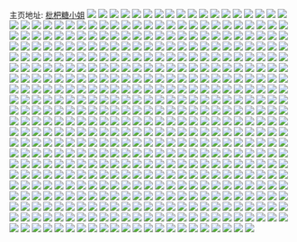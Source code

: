 主页地址: [枇杷糖小姐](https://weibo.com/u/1624904542) 
![](https://wx4.sinaimg.cn/mw2000/60da135egy1gbopaa9g2aj22c0340b29.jpg) 
![](https://wx4.sinaimg.cn/mw2000/60da135egy1gbo2m41zsej22c03401kz.jpg) 
![](https://wx4.sinaimg.cn/mw2000/60da135egy1gbmtqyb2e1j22c0340qv5.jpg) 
![](https://wx4.sinaimg.cn/mw2000/60da135egy1gblnrobfsoj22c03404qq.jpg) 
![](https://wx4.sinaimg.cn/mw2000/60da135egy1gbkl1mfco3j22c0340b29.jpg) 
![](https://wx4.sinaimg.cn/mw2000/60da135egy1gbjchkysisj20mi0u0hbk.jpg) 
![](https://wx4.sinaimg.cn/mw2000/60da135egy1gbc0y9bnz5j22c03404qq.jpg) 
![](https://wx4.sinaimg.cn/mw2000/60da135egy1gbc0yc5pt0j20u01hcndu.jpg) 
![](https://wx4.sinaimg.cn/mw2000/60da135egy1gbc0xywi6gj22c0340kjl.jpg) 
![](https://wx4.sinaimg.cn/mw2000/60da135egy1gb5puqz53fj22c0340x6p.jpg) 
![](https://wx4.sinaimg.cn/mw2000/60da135egy1gb5pus5bm8j20tz0jsnfb.jpg) 
![](https://wx4.sinaimg.cn/mw2000/60da135egy1gb5puxs9v3j20mi0u04qb.jpg) 
![](https://wx4.sinaimg.cn/mw2000/60da135egy1gb5put36nkj20mi0u07wh.jpg) 
![](https://wx4.sinaimg.cn/mw2000/60da135egy1gb5pupq5lej21i51fpnpd.jpg) 
![](https://wx4.sinaimg.cn/mw2000/60da135egy1gb5puylo1hj20mi0u0nkk.jpg) 
![](https://wx4.sinaimg.cn/mw2000/60da135egy1gb5puzs1p6j20u01hcx6p.jpg) 
![](https://wx4.sinaimg.cn/mw2000/60da135egy1gb5puvr9hmj21o0280x6q.jpg) 
![](https://wx4.sinaimg.cn/mw2000/60da135egy1gb5pv140jaj20mi0u01kx.jpg) 
![](https://wx4.sinaimg.cn/mw2000/60da135egy1gau7tkrqe9j20mi0u04hp.jpg) 
![](https://wx4.sinaimg.cn/mw2000/60da135ely1gapd7svkfhj20mi0u01kx.jpg) 
![](https://wx4.sinaimg.cn/mw2000/60da135egy1gam2l1btqij21hc140npd.jpg) 
![](https://wx4.sinaimg.cn/mw2000/60da135ely1gadx9pku5gj22c0340b2b.jpg) 
![](https://wx4.sinaimg.cn/mw2000/60da135ely1gadx9wiqh2j23402c0x6q.jpg) 
![](https://wx4.sinaimg.cn/mw2000/60da135ely1gadx9jzp8bj20u0140u0x.jpg) 
![](https://wx4.sinaimg.cn/mw2000/60da135egy1ga5dk2ywvoj22c0340x6r.jpg) 
![](https://wx4.sinaimg.cn/mw2000/60da135egy1ga5djxbyofj22c03407wj.jpg) 
![](https://wx4.sinaimg.cn/mw2000/60da135egy1ga5dk02cmlj20u0140kjm.jpg) 
![](https://wx4.sinaimg.cn/mw2000/60da135egy1ga5dkuv8dqj21400u0b29.jpg) 
![](https://wx4.sinaimg.cn/mw2000/60da135egy1ga5dkwtemij20u01404qp.jpg) 
![](https://wx4.sinaimg.cn/mw2000/60da135egy1ga5dktneg5j21400u0e81.jpg) 
![](https://wx4.sinaimg.cn/mw2000/60da135egy1ga5dk64x2uj21400u07wi.jpg) 
![](https://wx4.sinaimg.cn/mw2000/60da135egy1ga5dkbocd8j23402c0npe.jpg) 
![](https://wx4.sinaimg.cn/mw2000/60da135egy1ga5dk8q82bj20u0140x6p.jpg) 
![](https://wx4.sinaimg.cn/mw2000/60da135egy1ga5djrz1f6j23402c0x6q.jpg) 
![](https://wx4.sinaimg.cn/mw2000/60da135egy1ga5dl5plvwj21400u0hdt.jpg) 
![](https://wx4.sinaimg.cn/mw2000/60da135egy1ga5dl7bps9j20u0140hdt.jpg) 
![](https://wx4.sinaimg.cn/mw2000/60da135egy1ga5dju775nj21400u0kjl.jpg) 
![](https://wx4.sinaimg.cn/mw2000/60da135egy1ga593u7xfhj20u01404qp.jpg) 
![](https://wx4.sinaimg.cn/mw2000/60da135ely1ga492q72jej20r11c1x6p.jpg) 
![](https://wx4.sinaimg.cn/mw2000/60da135ely1ga1398op9uj20u0140kjl.jpg) 
![](https://wx4.sinaimg.cn/mw2000/60da135ely1g9xq8xcpzyj20u0140hdt.jpg) 
![](https://wx4.sinaimg.cn/mw2000/60da135ely1g9xq91hunpj20u0140b2a.jpg) 
![](https://wx4.sinaimg.cn/mw2000/60da135ely1g9xq97e8ekj20u0140hdt.jpg) 
![](https://wx4.sinaimg.cn/mw2000/60da135ely1g9xq99evwsj20u0140npd.jpg) 
![](https://wx4.sinaimg.cn/mw2000/60da135ely1g9xq9bucwwj20u01404qq.jpg) 
![](https://wx4.sinaimg.cn/mw2000/60da135ely1g9xq95bpsjj20u0140x6q.jpg) 
![](https://wx4.sinaimg.cn/mw2000/60da135ely1g9wcqcqiraj20u0140qv5.jpg) 
![](https://wx4.sinaimg.cn/mw2000/60da135ely1g9wcqlzbu1j20u0140hdt.jpg) 
![](https://wx4.sinaimg.cn/mw2000/60da135ely1g9wcqgmng2j23402c0b29.jpg) 
![](https://wx4.sinaimg.cn/mw2000/60da135ely1g9wcqq6ctij20u0140hdt.jpg) 
![](https://wx4.sinaimg.cn/mw2000/60da135ely1g9wcrkoog1j20u0140qv5.jpg) 
![](https://wx4.sinaimg.cn/mw2000/60da135ely1g9wcquwg5ej20u0140hdt.jpg) 
![](https://wx4.sinaimg.cn/mw2000/60da135ely1g9wcrom8g2j22c03404qq.jpg) 
![](https://wx4.sinaimg.cn/mw2000/60da135ely1g9wcrrwkrsj22c0340x6p.jpg) 
![](https://wx4.sinaimg.cn/mw2000/60da135ely1g9wcrvq05fj22c03401ky.jpg) 
![](https://wx4.sinaimg.cn/mw2000/60da135egy1g9t3p8emkgj20u0140qv5.jpg) 
![](https://wx4.sinaimg.cn/mw2000/60da135egy1g9oehlu5l4j2140140tpm.jpg) 
![](https://wx4.sinaimg.cn/mw2000/60da135egy1g9oehplodlj21hc1404qp.jpg) 
![](https://wx4.sinaimg.cn/mw2000/60da135egy1g9oeh9hmi6j21401hc1k0.jpg) 
![](https://wx4.sinaimg.cn/mw2000/60da135egy1g9oehty7sfj21401hc1kx.jpg) 
![](https://wx4.sinaimg.cn/mw2000/60da135egy1g9oehh9312j21401hcx5f.jpg) 
![](https://wx4.sinaimg.cn/mw2000/60da135egy1g9hmg1rgrfj20qo0k01gg.jpg) 
![](https://wx4.sinaimg.cn/mw2000/60da135ely1g9hbv87vl5j22c0340b2a.jpg) 
![](https://wx4.sinaimg.cn/mw2000/60da135ely1g9hbverjmfj20u0140npe.jpg) 
![](https://wx4.sinaimg.cn/mw2000/60da135ely1g9hbvlhbhgj22c0340kjp.jpg) 
![](https://wx4.sinaimg.cn/mw2000/60da135ely1g9hbvop3aaj22c0340qv7.jpg) 
![](https://wx4.sinaimg.cn/mw2000/60da135ely1g9hbvaxyykj20u0140kjl.jpg) 
![](https://wx4.sinaimg.cn/mw2000/60da135ely1g9hbvrf5mzj22c03401kz.jpg) 
![](https://wx4.sinaimg.cn/mw2000/60da135ely1g9hbvzirboj20u0140qv5.jpg) 
![](https://wx4.sinaimg.cn/mw2000/60da135ely1g9hbvwgxttj22c0340e85.jpg) 
![](https://wx4.sinaimg.cn/mw2000/60da135ely1g9hbv4dk9zj20u01401ky.jpg) 
![](https://wx4.sinaimg.cn/mw2000/60da135ely1g9devp22o8j22c03404qq.jpg) 
![](https://wx4.sinaimg.cn/mw2000/60da135ely1g9dew02374j22c03401ky.jpg) 
![](https://wx4.sinaimg.cn/mw2000/60da135ely1g9dewg9rrlj22c0340u0y.jpg) 
![](https://wx4.sinaimg.cn/mw2000/60da135egy1g9akvuwtgbj22c0340b2b.jpg) 
![](https://wx4.sinaimg.cn/mw2000/60da135egy1g9akvn1jfmj22c0340hdv.jpg) 
![](https://wx4.sinaimg.cn/mw2000/60da135egy1g999zslp2dj22c0340kjm.jpg) 
![](https://wx4.sinaimg.cn/mw2000/60da135egy1g999zzklvcj22c0340kjn.jpg) 
![](https://wx4.sinaimg.cn/mw2000/60da135egy1g99a02sdtbj22c0340hdu.jpg) 
![](https://wx4.sinaimg.cn/mw2000/60da135egy1g99a063tlbj22c0340b2a.jpg) 
![](https://wx4.sinaimg.cn/mw2000/60da135egy1g99a07slbqj22c03401ky.jpg) 
![](https://wx4.sinaimg.cn/mw2000/60da135egy1g99a09ptejj22c0340hdu.jpg) 
![](https://wx4.sinaimg.cn/mw2000/60da135egy1g99a0anzb6j21400u0tbu.jpg) 
![](https://wx4.sinaimg.cn/mw2000/60da135egy1g99a0cdr7mj22c03407wi.jpg) 
![](https://wx4.sinaimg.cn/mw2000/60da135egy1g99a0f9u8aj22c0340e83.jpg) 
![](https://wx4.sinaimg.cn/mw2000/60da135egy1g99a12uxbnj22c0340qv5.jpg) 
![](https://wx4.sinaimg.cn/mw2000/60da135egy1g99a15sla3j22c03404qq.jpg) 
![](https://wx4.sinaimg.cn/mw2000/60da135egy1g99a185rw2j22c0340u0x.jpg) 
![](https://wx4.sinaimg.cn/mw2000/60da135egy1g99a193xqnj21400u077k.jpg) 
![](https://wx4.sinaimg.cn/mw2000/60da135egy1g99a1abp4ij22c03401ky.jpg) 
![](https://wx4.sinaimg.cn/mw2000/60da135ely1g8qh84retzj20vc15snea.jpg) 
![](https://wx4.sinaimg.cn/mw2000/60da135egy1g8nzf0jy2vj20u0140kjl.jpg) 
![](https://wx4.sinaimg.cn/mw2000/60da135egy1g8k4z35a3ej22c0340kjm.jpg) 
![](https://wx4.sinaimg.cn/mw2000/60da135egy1g8k4z8e2yxj22c0340b2b.jpg) 
![](https://wx4.sinaimg.cn/mw2000/60da135egy1g8k4zbk5k8j22c0340x6q.jpg) 
![](https://wx4.sinaimg.cn/mw2000/60da135egy1g8k4zelh0mj22c03404qr.jpg) 
![](https://wx4.sinaimg.cn/mw2000/60da135egy1g8k4zh9g39j20u0140x6p.jpg) 
![](https://wx4.sinaimg.cn/mw2000/60da135egy1g8k4zjdai7j21o0280npe.jpg) 
![](https://wx4.sinaimg.cn/mw2000/60da135egy1g8k4zka2ssj20u0140b29.jpg) 
![](https://wx4.sinaimg.cn/mw2000/60da135egy1g8k4yzjpxfj20u01401ky.jpg) 
![](https://wx4.sinaimg.cn/mw2000/60da135egy1g8k4zl9fevj20u0140qv5.jpg) 
![](https://wx4.sinaimg.cn/mw2000/60da135ely1g8jfny27a9j20u0140kjl.jpg) 
![](https://wx4.sinaimg.cn/mw2000/60da135ely1g8iwwzd6hej21o0280npd.jpg) 
![](https://wx4.sinaimg.cn/mw2000/60da135ely1g8iwx1y0xxj22801o0qv5.jpg) 
![](https://wx4.sinaimg.cn/mw2000/60da135ely1g8iwwwzecjj22801o0e82.jpg) 
![](https://wx4.sinaimg.cn/mw2000/60da135ely1g8iwx5q35mj22801o0hdu.jpg) 
![](https://wx4.sinaimg.cn/mw2000/60da135egy1g8f1tkb4ixj20u0140qv5.jpg) 
![](https://wx4.sinaimg.cn/mw2000/60da135ely1g8e1qqcqfuj20qe0zkmz8.jpg) 
![](https://wx4.sinaimg.cn/mw2000/60da135ely1g8apo72rrxj21401hc4qp.jpg) 
![](https://wx4.sinaimg.cn/mw2000/60da135ely1g89ey9kersj21o02807wh.jpg) 
![](https://wx4.sinaimg.cn/mw2000/60da135ely1g89hsmmi3oj21o0280hdu.jpg) 
![](https://wx4.sinaimg.cn/mw2000/60da135ely1g89hsqv9yxj21o02804qr.jpg) 
![](https://wx4.sinaimg.cn/mw2000/60da135ely1g89hsu75sfj21o0280npe.jpg) 
![](https://wx4.sinaimg.cn/mw2000/60da135ely1g89eyc0mr3j22c0340e82.jpg) 
![](https://wx4.sinaimg.cn/mw2000/60da135egy1g80gdmpt7zj21401hc7wh.jpg) 
![](https://wx4.sinaimg.cn/mw2000/60da135ely1g7quz34cocj20u0140qv5.jpg) 
![](https://wx4.sinaimg.cn/mw2000/60da135ely1g7quz6qwfhj20u0140b2a.jpg) 
![](https://wx4.sinaimg.cn/mw2000/60da135egy1g7ldwzgppdj22c0340b2a.jpg) 
![](https://wx4.sinaimg.cn/mw2000/60da135egy1g7ldx0facgj21o0280u0y.jpg) 
![](https://wx4.sinaimg.cn/mw2000/60da135egy1g7ldx3t36wj22c0340npe.jpg) 
![](https://wx4.sinaimg.cn/mw2000/60da135egy1g7ldx5ly4aj22c0340e82.jpg) 
![](https://wx4.sinaimg.cn/mw2000/60da135egy1g7jw074t2rj22c0340qv6.jpg) 
![](https://wx4.sinaimg.cn/mw2000/60da135egy1g7jw08xw7vj20u0140x6p.jpg) 
![](https://wx4.sinaimg.cn/mw2000/60da135egy1g7jw03y9e9j22c0340qv5.jpg) 
![](https://wx4.sinaimg.cn/mw2000/60da135egy1g7jrzxadqnj20u0140npd.jpg) 
![](https://wx4.sinaimg.cn/mw2000/60da135egy1g7js04ctr9j20u01sy4qq.jpg) 
![](https://wx4.sinaimg.cn/mw2000/60da135egy1g7jrzs7r0pj20u0140npd.jpg) 
![](https://wx4.sinaimg.cn/mw2000/60da135egy1g7js07hp26j20u0140hdt.jpg) 
![](https://wx4.sinaimg.cn/mw2000/60da135egy1g7js0fccvjj21hc0u0hdu.jpg) 
![](https://wx4.sinaimg.cn/mw2000/60da135egy1g7js0hcgbqj20u0140qv5.jpg) 
![](https://wx4.sinaimg.cn/mw2000/60da135egy1g7js0jc8lej20u0140u0x.jpg) 
![](https://wx4.sinaimg.cn/mw2000/60da135egy1g7js0lk276j20u01hcx6q.jpg) 
![](https://wx4.sinaimg.cn/mw2000/60da135egy1g7js0rehn6j20u0140qv5.jpg) 
![](https://wx4.sinaimg.cn/mw2000/60da135egy1g7gayjvpy9j20u0140npd.jpg) 
![](https://wx4.sinaimg.cn/mw2000/60da135egy1g7f4mqa6qhj23402c04qq.jpg) 
![](https://wx4.sinaimg.cn/mw2000/60da135egy1g7f4mt4yqmj22c0340e82.jpg) 
![](https://wx4.sinaimg.cn/mw2000/60da135egy1g7f4mumk6ij22c0340u0x.jpg) 
![](https://wx4.sinaimg.cn/mw2000/60da135egy1g7f4mxce61j22c03401kz.jpg) 
![](https://wx4.sinaimg.cn/mw2000/60da135egy1g7f4mz7tttj22c03401ky.jpg) 
![](https://wx4.sinaimg.cn/mw2000/60da135egy1g7f4n0oixtj23402c04qq.jpg) 
![](https://wx4.sinaimg.cn/mw2000/60da135egy1g7f4mn13v1j23402c04qq.jpg) 
![](https://wx4.sinaimg.cn/mw2000/60da135egy1g7f4n3zkb2j23402c04qq.jpg) 
![](https://wx4.sinaimg.cn/mw2000/60da135egy1g7f4n7fh5mj22c0340npe.jpg) 
![](https://wx4.sinaimg.cn/mw2000/60da135ely1g7eg893clvj20u0140u0x.jpg) 
![](https://wx4.sinaimg.cn/mw2000/60da135egy1g6i50oj2onj22c0340nof.jpg) 
![](https://wx4.sinaimg.cn/mw2000/60da135egy1g6i50lxwqjj22c03407wj.jpg) 
![](https://wx4.sinaimg.cn/mw2000/60da135egy1g6i50qy3ljj22c0340qv5.jpg) 
![](https://wx4.sinaimg.cn/mw2000/60da135egy1g6i51n6e4aj22c0340e82.jpg) 
![](https://wx4.sinaimg.cn/mw2000/60da135egy1g6i51ltf2nj22c0340hdu.jpg) 
![](https://wx4.sinaimg.cn/mw2000/60da135egy1g6i51p8jtfj22c0340npe.jpg) 
![](https://wx4.sinaimg.cn/mw2000/60da135egy1g6i51ss88hj22c0340qv5.jpg) 
![](https://wx4.sinaimg.cn/mw2000/60da135egy1g6i51xi1m3j22c0340kjm.jpg) 
![](https://wx4.sinaimg.cn/mw2000/60da135egy1g6i5200nfjj22c0340qv6.jpg) 
![](https://wx4.sinaimg.cn/mw2000/60da135ely1g6c76xo6xgj22c0340kjl.jpg) 
![](https://wx4.sinaimg.cn/mw2000/60da135ely1g6c76tvkymj23402c0npd.jpg) 
![](https://wx4.sinaimg.cn/mw2000/60da135ely1g6c7736klkj22c0340npd.jpg) 
![](https://wx4.sinaimg.cn/mw2000/60da135ely1g6c776gkcsj23402c0e81.jpg) 
![](https://wx4.sinaimg.cn/mw2000/60da135ely1g68iay5ykqj20u01401kx.jpg) 
![](https://wx4.sinaimg.cn/mw2000/60da135ely1g68iayqa86j21400u07wh.jpg) 
![](https://wx4.sinaimg.cn/mw2000/60da135ely1g66gapczb2j20u013qnpd.jpg) 
![](https://wx4.sinaimg.cn/mw2000/60da135ely1g64pt0609pj22c0340hdt.jpg) 
![](https://wx4.sinaimg.cn/mw2000/60da135ely1g64psw0j5zj22c03404qr.jpg) 
![](https://wx4.sinaimg.cn/mw2000/60da135ely1g64pt1yksgj22c0340x6p.jpg) 
![](https://wx4.sinaimg.cn/mw2000/60da135ely1g64pt3q0fkj22c0340hdt.jpg) 
![](https://wx4.sinaimg.cn/mw2000/60da135ely1g64ptf7dujj20u0140kjl.jpg) 
![](https://wx4.sinaimg.cn/mw2000/60da135ely1g64pt5zjnzj22c0340u0x.jpg) 
![](https://wx4.sinaimg.cn/mw2000/60da135ely1g64pt8anzdj22c0340x6p.jpg) 
![](https://wx4.sinaimg.cn/mw2000/60da135ely1g64pta9wywj22c0340kjl.jpg) 
![](https://wx4.sinaimg.cn/mw2000/60da135ely1g64ptcscbqj22c0340hdt.jpg) 
![](https://wx4.sinaimg.cn/mw2000/60da135egy1g632iq5dboj22c0340e82.jpg) 
![](https://wx4.sinaimg.cn/mw2000/60da135egy1g632irqb20j22c0340e82.jpg) 
![](https://wx4.sinaimg.cn/mw2000/60da135egy1g632istjdxj23402c07wh.jpg) 
![](https://wx4.sinaimg.cn/mw2000/60da135egy1g632ivh8ucj22c0340e82.jpg) 
![](https://wx4.sinaimg.cn/mw2000/60da135egy1g5ui1d2oihj20u0140b29.jpg) 
![](https://wx4.sinaimg.cn/mw2000/60da135egy1g5ubt101jcj20u0140npd.jpg) 
![](https://wx4.sinaimg.cn/mw2000/60da135egy1g5rg14e6lfj20u0140npd.jpg) 
![](https://wx4.sinaimg.cn/mw2000/60da135egy1g5rg18stw2j20u0140kjl.jpg) 
![](https://wx4.sinaimg.cn/mw2000/60da135egy1g5rg15og0uj20u0140npd.jpg) 
![](https://wx4.sinaimg.cn/mw2000/60da135egy1g5rg136u0jj20u0140qv5.jpg) 
![](https://wx4.sinaimg.cn/mw2000/60da135egy1g5rg1cyi5sj20u0140npd.jpg) 
![](https://wx4.sinaimg.cn/mw2000/60da135egy1g5rg1a8gkpj22c03404qq.jpg) 
![](https://wx4.sinaimg.cn/mw2000/60da135egy1g5rg1bt70oj20u0140kjl.jpg) 
![](https://wx4.sinaimg.cn/mw2000/60da135egy1g5rg16zbynj20u0140kjl.jpg) 
![](https://wx4.sinaimg.cn/mw2000/60da135egy1g5rg1e3gz3j22c0340x6p.jpg) 
![](https://wx4.sinaimg.cn/mw2000/60da135egy1g5nw6xiachj22c0340b2a.jpg) 
![](https://wx4.sinaimg.cn/mw2000/60da135egy1g5nw6ykfr3j22c0340b2a.jpg) 
![](https://wx4.sinaimg.cn/mw2000/60da135egy1g5nw6zivdmj22c0340hdu.jpg) 
![](https://wx4.sinaimg.cn/mw2000/60da135egy1g5nw70q00rj22c0340kjm.jpg) 
![](https://wx4.sinaimg.cn/mw2000/60da135egy1g5nw73e6l9j22c0340kjm.jpg) 
![](https://wx4.sinaimg.cn/mw2000/60da135egy1g5nw74loa6j22c0340kjl.jpg) 
![](https://wx4.sinaimg.cn/mw2000/60da135ely1g5ffaqarvxj22bh340x6q.jpg) 
![](https://wx4.sinaimg.cn/mw2000/60da135ely1g5egq7reavj20u0140qv5.jpg) 
![](https://wx4.sinaimg.cn/mw2000/60da135egy1g59l7fy0zpj22c0340b2a.jpg) 
![](https://wx4.sinaimg.cn/mw2000/60da135egy1g59l7hjgwhj22c0340qv6.jpg) 
![](https://wx4.sinaimg.cn/mw2000/60da135egy1g59l7er76vj22c03404qq.jpg) 
![](https://wx4.sinaimg.cn/mw2000/60da135ely1g57hudmi78j22c03407wi.jpg) 
![](https://wx4.sinaimg.cn/mw2000/60da135ely1g57huiij8jj22c03404qq.jpg) 
![](https://wx4.sinaimg.cn/mw2000/60da135ely1g57iz6n152j22c0340u0x.jpg) 
![](https://wx4.sinaimg.cn/mw2000/60da135egy1g57iz8a5zej22c0340qv5.jpg) 
![](https://wx4.sinaimg.cn/mw2000/60da135ely1g57hu7ej8zj22c03407wi.jpg) 
![](https://wx4.sinaimg.cn/mw2000/60da135egy1g57iza3mm5j22c0340b2a.jpg) 
![](https://wx4.sinaimg.cn/mw2000/60da135egy1g57izbq2amj22c0340b2a.jpg) 
![](https://wx4.sinaimg.cn/mw2000/60da135egy1g57izd98bnj22c03404qq.jpg) 
![](https://wx4.sinaimg.cn/mw2000/60da135egy1g57izeupwzj22c0340b2a.jpg) 
![](https://wx4.sinaimg.cn/mw2000/60da135egy1g4zrbwv416j20u01404lo.jpg) 
![](https://wx4.sinaimg.cn/mw2000/60da135ely1g4rfv1hvfpj22c0340u0x.jpg) 
![](https://wx4.sinaimg.cn/mw2000/60da135ely1g4rfuz42x3j23402c07wh.jpg) 
![](https://wx4.sinaimg.cn/mw2000/60da135ely1g4rfv3c0sjj22c0340npd.jpg) 
![](https://wx4.sinaimg.cn/mw2000/60da135ely1g4rfv5af2mj22c0340e82.jpg) 
![](https://wx4.sinaimg.cn/mw2000/60da135ely1g4rfv7lk57j22c03401ky.jpg) 
![](https://wx4.sinaimg.cn/mw2000/60da135ely1g4rfv9zeqlj22c03407wi.jpg) 
![](https://wx4.sinaimg.cn/mw2000/60da135ely1g4rfvj0157j22c0340u0x.jpg) 
![](https://wx4.sinaimg.cn/mw2000/60da135ely1g4rfvgi144j22c0340e82.jpg) 
![](https://wx4.sinaimg.cn/mw2000/60da135ely1g4rfvksix7j22c0340000.jpg) 
![](https://wx4.sinaimg.cn/mw2000/60da135ely1g4omi90sp6j20u0140e81.jpg) 
![](https://wx4.sinaimg.cn/mw2000/60da135egy1g4l9ng6vynj20u0140kjl.jpg) 
![](https://wx4.sinaimg.cn/mw2000/60da135egy1g4jl5mtq8kj20u01404qp.jpg) 
![](https://wx4.sinaimg.cn/mw2000/60da135egy1g4jl5nmqkij21400u0kjl.jpg) 
![](https://wx4.sinaimg.cn/mw2000/60da135egy1g4jl56ls9sj22c03401kx.jpg) 
![](https://wx4.sinaimg.cn/mw2000/60da135egy1g4jl57c0j2j22c03404qq.jpg) 
![](https://wx4.sinaimg.cn/mw2000/60da135egy1g4jl580z25j22c0340u0x.jpg) 
![](https://wx4.sinaimg.cn/mw2000/60da135egy1g4jl58ur66j22c0340npe.jpg) 
![](https://wx4.sinaimg.cn/mw2000/60da135egy1g4jl5o2xhej21400u0kjl.jpg) 
![](https://wx4.sinaimg.cn/mw2000/60da135egy1g4jl5mel5jj20u0140nn0.jpg) 
![](https://wx4.sinaimg.cn/mw2000/60da135egy1g4jl5oohsej20u01404qp.jpg) 
![](https://wx4.sinaimg.cn/mw2000/60da135ely1g4jhqbi6fgj20u0140hdj.jpg) 
![](https://wx4.sinaimg.cn/mw2000/60da135ely1g4jhqenev9j20u0140hdt.jpg) 
![](https://wx4.sinaimg.cn/mw2000/60da135ely1g4jhqj77iyj20u0140qv5.jpg) 
![](https://wx4.sinaimg.cn/mw2000/60da135ely1g4i91u6qfxj22c0340x6p.jpg) 
![](https://wx4.sinaimg.cn/mw2000/60da135ely1g4i91y8qrfj22c0340qv6.jpg) 
![](https://wx4.sinaimg.cn/mw2000/60da135ely1g4i92ietxhj20u0140nkj.jpg) 
![](https://wx4.sinaimg.cn/mw2000/60da135ely1g4i92kwom1j20u0140u0x.jpg) 
![](https://wx4.sinaimg.cn/mw2000/60da135ely1g4i9262of5j22c03407wh.jpg) 
![](https://wx4.sinaimg.cn/mw2000/60da135ely1g4i91rajw9j22c03407wh.jpg) 
![](https://wx4.sinaimg.cn/mw2000/60da135ely1g4i929lpr9j22c0340e82.jpg) 
![](https://wx4.sinaimg.cn/mw2000/60da135ely1g4i92e0a27j22c0340u0x.jpg) 
![](https://wx4.sinaimg.cn/mw2000/60da135ely1g4i92gtj4pj22c0340qv5.jpg) 
![](https://wx4.sinaimg.cn/mw2000/60da135ely1g4ha7g0z7zj21400u07wh.jpg) 
![](https://wx4.sinaimg.cn/mw2000/60da135ely1g4ha600fjnj22c0340hdu.jpg) 
![](https://wx4.sinaimg.cn/mw2000/60da135ely1g4ha7gndbbj20u0140e81.jpg) 
![](https://wx4.sinaimg.cn/mw2000/60da135ely1g4ha62ziurj22c03401ky.jpg) 
![](https://wx4.sinaimg.cn/mw2000/60da135ely1g4ha645wtdj22c03407wj.jpg) 
![](https://wx4.sinaimg.cn/mw2000/60da135ely1g4ha7fgfswj21400u0u0x.jpg) 
![](https://wx4.sinaimg.cn/mw2000/60da135ely1g4ha7hlb0fj20u0140e81.jpg) 
![](https://wx4.sinaimg.cn/mw2000/60da135ely1g4ha5yoir5j22c0340kjm.jpg) 
![](https://wx4.sinaimg.cn/mw2000/60da135ely1g4ha68bkodj20u0140wou.jpg) 
![](https://wx4.sinaimg.cn/mw2000/60da135ely1g4g2penckaj20u0140e81.jpg) 
![](https://wx4.sinaimg.cn/mw2000/60da135ely1g4g2pfvqrdj20u0140npd.jpg) 
![](https://wx4.sinaimg.cn/mw2000/60da135ely1g4g2phmq5jj20u01401ky.jpg) 
![](https://wx4.sinaimg.cn/mw2000/60da135ely1g4g2ovpcz6j22c0340kjl.jpg) 
![](https://wx4.sinaimg.cn/mw2000/60da135ely1g4g2pdmh2yj21hc0u04qq.jpg) 
![](https://wx4.sinaimg.cn/mw2000/60da135ely1g4g2oxytnaj22c03404qq.jpg) 
![](https://wx4.sinaimg.cn/mw2000/60da135ely1g4g2pivcubj20u01hcu0x.jpg) 
![](https://wx4.sinaimg.cn/mw2000/60da135ely1g4g2qa4ujhj23402c0hdt.jpg) 
![](https://wx4.sinaimg.cn/mw2000/60da135ely1g4g2pkhyfxj20u01hc7wi.jpg) 
![](https://wx4.sinaimg.cn/mw2000/60da135ely1g4dtkpg89fj22c03401ky.jpg) 
![](https://wx4.sinaimg.cn/mw2000/60da135ely1g4dtl6zdv8j20u0140kjl.jpg) 
![](https://wx4.sinaimg.cn/mw2000/60da135ely1g4dtl8ekpwj20u0140u0x.jpg) 
![](https://wx4.sinaimg.cn/mw2000/60da135ely1g4dtkziw23j23402c0hdt.jpg) 
![](https://wx4.sinaimg.cn/mw2000/60da135ely1g4dtl9o0rpj20u0140e81.jpg) 
![](https://wx4.sinaimg.cn/mw2000/60da135ely1g4dtl42xerj22c0340u0x.jpg) 
![](https://wx4.sinaimg.cn/mw2000/60da135ely1g4dtlf4hk0j21400u0qv5.jpg) 
![](https://wx4.sinaimg.cn/mw2000/60da135ely1g4dtlhdc34j21400u0npd.jpg) 
![](https://wx4.sinaimg.cn/mw2000/60da135ely1g4dtlii6v1j20u0140e81.jpg) 
![](https://wx4.sinaimg.cn/mw2000/60da135ely1g4djdry68dj20u0140n77.jpg) 
![](https://wx4.sinaimg.cn/mw2000/60da135ely1g4djdr2qjtj20u014011x.jpg) 
![](https://wx4.sinaimg.cn/mw2000/60da135ely1g4djdsxammj20u0140th2.jpg) 
![](https://wx4.sinaimg.cn/mw2000/60da135ely1g4djd4h9kgj20u0140qac.jpg) 
![](https://wx4.sinaimg.cn/mw2000/60da135ely1g4djdts06cj20u0140k3i.jpg) 
![](https://wx4.sinaimg.cn/mw2000/60da135ely1g4djd1lx38j21400u0qae.jpg) 
![](https://wx4.sinaimg.cn/mw2000/60da135ely1g4djd278t4j20u0140wj1.jpg) 
![](https://wx4.sinaimg.cn/mw2000/60da135ely1g4djdug7obj21400u0n5r.jpg) 
![](https://wx4.sinaimg.cn/mw2000/60da135ely1g4dje0oud0j21400u0n65.jpg) 
![](https://wx4.sinaimg.cn/mw2000/60da135ely1g4cfm1px4xj23402c07wh.jpg) 
![](https://wx4.sinaimg.cn/mw2000/60da135ely1g4cfmfsvgwj20u0140u0x.jpg) 
![](https://wx4.sinaimg.cn/mw2000/60da135ely1g4cfmh9co0j20u0140u0x.jpg) 
![](https://wx4.sinaimg.cn/mw2000/60da135ely1g4cfme6omgj20u0140b2a.jpg) 
![](https://wx4.sinaimg.cn/mw2000/60da135egy1g3y4ee2eaoj22c0340npe.jpg) 
![](https://wx4.sinaimg.cn/mw2000/60da135egy1g3y4ehgvb9j22c0340u0y.jpg) 
![](https://wx4.sinaimg.cn/mw2000/60da135egy1g3y4ekd0erj22c0340qv6.jpg) 
![](https://wx4.sinaimg.cn/mw2000/60da135ely1g3uqf7eogij22c0340b2a.jpg) 
![](https://wx4.sinaimg.cn/mw2000/60da135ely1g3uqfc5uqvj22c0340hdu.jpg) 
![](https://wx4.sinaimg.cn/mw2000/60da135ely1g3uqfi3uvsj20u0140kjl.jpg) 
![](https://wx4.sinaimg.cn/mw2000/60da135ely1g3uqffp7r1j22c03407wi.jpg) 
![](https://wx4.sinaimg.cn/mw2000/60da135ely1g3uqflof48j20u0140hdt.jpg) 
![](https://wx4.sinaimg.cn/mw2000/60da135ely1g3uqfolparj20u0140hdt.jpg) 
![](https://wx4.sinaimg.cn/mw2000/60da135ely1g3uqfql4drj20u0140e81.jpg) 
![](https://wx4.sinaimg.cn/mw2000/60da135ely1g3uqfspowwj20u0140hdt.jpg) 
![](https://wx4.sinaimg.cn/mw2000/60da135ely1g3uqfuwtfzj20u0140kjl.jpg) 
![](https://wx4.sinaimg.cn/mw2000/60da135ely1g3sfjhc3clj23402c0kjm.jpg) 
![](https://wx4.sinaimg.cn/mw2000/60da135ely1g3sfjm31pwj22c0340npe.jpg) 
![](https://wx4.sinaimg.cn/mw2000/60da135ely1g3sfj3cp6uj23402c07wi.jpg) 
![](https://wx4.sinaimg.cn/mw2000/60da135ely1g3sfjpynnyj22c03401kz.jpg) 
![](https://wx4.sinaimg.cn/mw2000/60da135ely1g3sfjdw9sgj233y2dox6w.jpg) 
![](https://wx4.sinaimg.cn/mw2000/60da135ely1g3sfjt2gq1j23402c0e82.jpg) 
![](https://wx4.sinaimg.cn/mw2000/60da135ely1g3sfjxbnl0j22c03404qq.jpg) 
![](https://wx4.sinaimg.cn/mw2000/60da135ely1g3sfkbedv1j23402c0kjm.jpg) 
![](https://wx4.sinaimg.cn/mw2000/60da135ely1g3sfk4h04yj22c0340u10.jpg) 
![](https://wx4.sinaimg.cn/mw2000/60da135ely1g3pfub9gc7j20ty1404aa.jpg) 
![](https://wx4.sinaimg.cn/mw2000/60da135egy1g3jg6jgxpzj22c0340kjm.jpg) 
![](https://wx4.sinaimg.cn/mw2000/60da135egy1g3jge2b1cdj20u0140b29.jpg) 
![](https://wx4.sinaimg.cn/mw2000/60da135egy1g3jg6pf2u1j21o02you0y.jpg) 
![](https://wx4.sinaimg.cn/mw2000/60da135egy1g3jge65oe1j20u0140b29.jpg) 
![](https://wx4.sinaimg.cn/mw2000/60da135ely1g3hh2vvxgrj22c02c07wi.jpg) 
![](https://wx4.sinaimg.cn/mw2000/60da135ely1g3hh39kr51j22c02c0e82.jpg) 
![](https://wx4.sinaimg.cn/mw2000/60da135ely1g3hh3jtyu7j22c02c0kjl.jpg) 
![](https://wx4.sinaimg.cn/mw2000/60da135ely1g3hh3yz0i3j22c02c0hdu.jpg) 
![](https://wx4.sinaimg.cn/mw2000/60da135ely1g3hh4bnv0ij22c02c04qq.jpg) 
![](https://wx4.sinaimg.cn/mw2000/60da135ely1g3hh4mzmj6j22c03401ky.jpg) 
![](https://wx4.sinaimg.cn/mw2000/60da135ely1g3hh5209dlj21w02iohdu.jpg) 
![](https://wx4.sinaimg.cn/mw2000/60da135ely1g3hh65fjmkj22io1w0kjm.jpg) 
![](https://wx4.sinaimg.cn/mw2000/60da135ely1g3hh6fiutpj21o0280npd.jpg) 
![](https://wx4.sinaimg.cn/mw2000/60da135ely1g3fknij7jrj21o02yo4qr.jpg) 
![](https://wx4.sinaimg.cn/mw2000/60da135ely1g3fkmzz46vj21o02yo4qr.jpg) 
![](https://wx4.sinaimg.cn/mw2000/60da135ely1g3fko19010j21o02yoe83.jpg) 
![](https://wx4.sinaimg.cn/mw2000/60da135ely1g3eqcbvd75j20u0140kjm.jpg) 
![](https://wx4.sinaimg.cn/mw2000/60da135ely1g3eqonuyzgj23402c04qp.jpg) 
![](https://wx4.sinaimg.cn/mw2000/60da135ely1g3eqogcy5uj22c0340qv6.jpg) 
![](https://wx4.sinaimg.cn/mw2000/60da135ely1g3f3743enwj23402c01ky.jpg) 
![](https://wx4.sinaimg.cn/mw2000/60da135ely1g3f37gbvp4j20u0140u0x.jpg) 
![](https://wx4.sinaimg.cn/mw2000/60da135ely1g3eq8z7ay0j20u01401ky.jpg) 
![](https://wx4.sinaimg.cn/mw2000/60da135ely1g3dz1p1eu4j22c0340npd.jpg) 
![](https://wx4.sinaimg.cn/mw2000/60da135ely1g3dz1ytuzrj22c0340npd.jpg) 
![](https://wx4.sinaimg.cn/mw2000/60da135ely1g3dz29i78zj22c0340qv5.jpg) 
![](https://wx4.sinaimg.cn/mw2000/60da135ely1g3dz2fxi7cj23402c01kx.jpg) 
![](https://wx4.sinaimg.cn/mw2000/60da135ely1g3dz1ebnipj23402c01kx.jpg) 
![](https://wx4.sinaimg.cn/mw2000/60da135ely1g3dz32jutrj21o02you0y.jpg) 
![](https://wx4.sinaimg.cn/mw2000/60da135ely1g3dc0o9shej23402c0b29.jpg) 
![](https://wx4.sinaimg.cn/mw2000/60da135ely1g38liycnzzj21hc0u04qq.jpg) 
![](https://wx4.sinaimg.cn/mw2000/60da135ely1g35vfa0gibj23402c0kjl.jpg) 
![](https://wx4.sinaimg.cn/mw2000/60da135ely1g35x8dlp24j23402c0hdt.jpg) 
![](https://wx4.sinaimg.cn/mw2000/60da135ely1g35x8qrwnvj22c03404qq.jpg) 
![](https://wx4.sinaimg.cn/mw2000/60da135ely1g35veiy5o7j23402c01kx.jpg) 
![](https://wx4.sinaimg.cn/mw2000/60da135ely1g35x98oij8j21o02yokjm.jpg) 
![](https://wx4.sinaimg.cn/mw2000/60da135ely1g35verhflrj23402c0kjl.jpg) 
![](https://wx4.sinaimg.cn/mw2000/60da135ely1g35vf1kwh1j23402c0hdt.jpg) 
![](https://wx4.sinaimg.cn/mw2000/60da135ely1g35vf5eoa3j22c03404qp.jpg) 
![](https://wx4.sinaimg.cn/mw2000/60da135ely1g35vf7hzf1j22c0340e81.jpg) 
![](https://wx4.sinaimg.cn/mw2000/60da135ely1g2yg0kzwzej20u0140u0x.jpg) 
![](https://wx4.sinaimg.cn/mw2000/60da135ely1g2yfzmu15kj22c0340x6p.jpg) 
![](https://wx4.sinaimg.cn/mw2000/60da135ely1g2yfzq66hpj22c03404qp.jpg) 
![](https://wx4.sinaimg.cn/mw2000/60da135ely1g2yfztjvtzj22c03404qp.jpg) 
![](https://wx4.sinaimg.cn/mw2000/60da135ely1g2yfzgvve1j21o02yox6p.jpg) 
![](https://wx4.sinaimg.cn/mw2000/60da135ely1g2yfzw7exgj22c03407sn.jpg) 
![](https://wx4.sinaimg.cn/mw2000/60da135ely1g2yfzznebvj22c0340b29.jpg) 
![](https://wx4.sinaimg.cn/mw2000/60da135ely1g2yg04b9amj22c0340qv5.jpg) 
![](https://wx4.sinaimg.cn/mw2000/60da135ely1g2yg0e6jkfj22c0340b29.jpg) 
![](https://wx4.sinaimg.cn/mw2000/60da135ely1g2oepyh5e0j20ti1401ky.jpg) 
![](https://wx4.sinaimg.cn/mw2000/60da135ely1g2oftdxbv0j20u014j4qq.jpg) 
![](https://wx4.sinaimg.cn/mw2000/60da135ely1g2oepu1audj20rs0rs1jw.jpg) 
![](https://wx4.sinaimg.cn/mw2000/60da135ely1g2o2jlvexyj22c0340qv5.jpg) 
![](https://wx4.sinaimg.cn/mw2000/60da135ely1g2o2jo406cj22c0340u0x.jpg) 
![](https://wx4.sinaimg.cn/mw2000/60da135ely1g2o2jq88cqj22c0340u0x.jpg) 
![](https://wx4.sinaimg.cn/mw2000/60da135ely1g2o2jsl4vbj22c0340kjl.jpg) 
![](https://wx4.sinaimg.cn/mw2000/60da135ely1g2o2jjz51wj22c0340qv5.jpg) 
![](https://wx4.sinaimg.cn/mw2000/60da135ely1g2o2jv5bsnj22c0340u0x.jpg) 
![](https://wx4.sinaimg.cn/mw2000/60da135ely1g2n5jrz1y9j22c03404qq.jpg) 
![](https://wx4.sinaimg.cn/mw2000/60da135ely1g2n5juhwp8j22c03404qp.jpg) 
![](https://wx4.sinaimg.cn/mw2000/60da135ely1g2n5jxe6baj22c03401kx.jpg) 
![](https://wx4.sinaimg.cn/mw2000/60da135ely1g2n5k2hr62j22c0340u0x.jpg) 
![](https://wx4.sinaimg.cn/mw2000/60da135ely1g2n5k69btzj22c0340kjl.jpg) 
![](https://wx4.sinaimg.cn/mw2000/60da135ely1g2n5ka8qi1j22c0340e81.jpg) 
![](https://wx4.sinaimg.cn/mw2000/60da135ely1g2n5kfjt25j21o02yo1kz.jpg) 
![](https://wx4.sinaimg.cn/mw2000/60da135ely1g2n5kiqtp4j22c03407wh.jpg) 
![](https://wx4.sinaimg.cn/mw2000/60da135ely1g2n5knndz4j22gs0u0u0y.jpg) 
![](https://wx4.sinaimg.cn/mw2000/60da135ely1g2f728jw1dj22c0340u0x.jpg) 
![](https://wx4.sinaimg.cn/mw2000/60da135ely1g2f72h6tvuj22c0340b29.jpg) 
![](https://wx4.sinaimg.cn/mw2000/60da135ely1g2f7388qjmj22c0340npd.jpg) 
![](https://wx4.sinaimg.cn/mw2000/60da135ely1g2f72oxed0j22c0340e81.jpg) 
![](https://wx4.sinaimg.cn/mw2000/60da135ely1g2f72w39qkj22c0340e81.jpg) 
![](https://wx4.sinaimg.cn/mw2000/60da135ely1g2f732su3aj22c0340b29.jpg) 
![](https://wx4.sinaimg.cn/mw2000/60da135ely1g2f73fkm1zj22c0340e81.jpg) 
![](https://wx4.sinaimg.cn/mw2000/60da135ely1g2f73bv19bj22c0340npd.jpg) 
![](https://wx4.sinaimg.cn/mw2000/60da135ely1g2f73jejmgj23402c0e0o.jpg) 
![](https://wx4.sinaimg.cn/mw2000/60da135egy1g27pleprvwj22c0340u0x.jpg) 
![](https://wx4.sinaimg.cn/mw2000/60da135egy1g24vcufrbkj20u0140kjl.jpg) 
![](https://wx4.sinaimg.cn/mw2000/60da135egy1g24vbvvybbj22c0340qv5.jpg) 
![](https://wx4.sinaimg.cn/mw2000/60da135egy1g24vcvkl8oj21400u07wi.jpg) 
![](https://wx4.sinaimg.cn/mw2000/60da135egy1g24vbya8v1j22c0340u0x.jpg) 
![](https://wx4.sinaimg.cn/mw2000/60da135egy1g24vcuyk6cj20u013xqv5.jpg) 
![](https://wx4.sinaimg.cn/mw2000/60da135ely1g21ufjviwhj20u01401ky.jpg) 
![](https://wx4.sinaimg.cn/mw2000/60da135ely1g21tnrto0zj21sg2ds4o4.jpg) 
![](https://wx4.sinaimg.cn/mw2000/60da135ely1g21uffzqmmj21o02yoqv7.jpg) 
![](https://wx4.sinaimg.cn/mw2000/60da135ely1g21ufnv51oj20u0140npd.jpg) 
![](https://wx4.sinaimg.cn/mw2000/60da135ely1g21tollvedj22c0340hdu.jpg) 
![](https://wx4.sinaimg.cn/mw2000/60da135ely1g21ufr1wcdj20u0140x6p.jpg) 
![](https://wx4.sinaimg.cn/mw2000/60da135ely1g21top06zrj22c0340e82.jpg) 
![](https://wx4.sinaimg.cn/mw2000/60da135ely1g21u02gaoaj22c03407wi.jpg) 
![](https://wx4.sinaimg.cn/mw2000/60da135ely1g21tordye7j22c03401ky.jpg) 
![](https://wx4.sinaimg.cn/mw2000/60da135egy1g1s6eqx6daj20u00u0e81.jpg) 
![](https://wx4.sinaimg.cn/mw2000/60da135egy1g1s6ergbd8j20u00u0e81.jpg) 
![](https://wx4.sinaimg.cn/mw2000/60da135egy1g1s6es6swrj20u00u0kjl.jpg) 
![](https://wx4.sinaimg.cn/mw2000/60da135egy1g1s6ete05bj20u01401ky.jpg) 
![](https://wx4.sinaimg.cn/mw2000/60da135egy1g1s6etwhcpj20u0140npd.jpg) 
![](https://wx4.sinaimg.cn/mw2000/60da135egy1g1s6eqa2bpj20u0140npd.jpg) 
![](https://wx4.sinaimg.cn/mw2000/60da135egy1g1s6eueu1dj20u0140kjl.jpg) 
![](https://wx4.sinaimg.cn/mw2000/60da135egy1g1s6d7e3erj22c0340b2a.jpg) 
![](https://wx4.sinaimg.cn/mw2000/60da135egy1g1s6d8hp3mj22c0340qv5.jpg) 
![](https://wx4.sinaimg.cn/mw2000/60da135ely1g1i6q0cwq4j20ku112b29.jpg) 
![](https://wx4.sinaimg.cn/mw2000/60da135ely1g1gkc0pai4j20qo0qo4qp.jpg) 
![](https://wx4.sinaimg.cn/mw2000/60da135ely1g1gkc2hjq3j20qo0jy7rl.jpg) 
![](https://wx4.sinaimg.cn/mw2000/60da135ely1g1gkc4ner5j20qo0k0av1.jpg) 
![](https://wx4.sinaimg.cn/mw2000/60da135ely1g1gkc780toj20qo0zknpd.jpg) 
![](https://wx4.sinaimg.cn/mw2000/60da135ely1g1gkca7yztj20qo0zkqv5.jpg) 
![](https://wx4.sinaimg.cn/mw2000/60da135ely1g1gkcd3oo5j20qo0zknpd.jpg) 
![](https://wx4.sinaimg.cn/mw2000/60da135egy1g1gl81eystj20qo0k0avz.jpg) 
![](https://wx4.sinaimg.cn/mw2000/60da135ely1g1gkbyxkf3j20qo0jyqp7.jpg) 
![](https://wx4.sinaimg.cn/mw2000/60da135egy1g1gl81rtxyj20qo0k04na.jpg) 
![](https://wx4.sinaimg.cn/mw2000/60da135ely1g1e1st6fgzj20qo0zkb29.jpg) 
![](https://wx4.sinaimg.cn/mw2000/60da135ely1g1e1sq2kkwj22c0340b2a.jpg) 
![](https://wx4.sinaimg.cn/mw2000/60da135ely1g1d2als5mvj20qo0k01kx.jpg) 
![](https://wx4.sinaimg.cn/mw2000/60da135ely1g1d2b0ok78j20qo0zku0x.jpg) 
![](https://wx4.sinaimg.cn/mw2000/60da135ely1g1d2a2k4kyj23402c01kx.jpg) 
![](https://wx4.sinaimg.cn/mw2000/60da135ely1g1d2acljhdj22c0340x6p.jpg) 
![](https://wx4.sinaimg.cn/mw2000/60da135ely1g1a3mit3rcj20qo0zkkjl.jpg) 
![](https://wx4.sinaimg.cn/mw2000/60da135ely1g1a3mugfpej20qo0zkhdt.jpg) 
![](https://wx4.sinaimg.cn/mw2000/60da135ely1g1a3lm3upxj23402c0ki1.jpg) 
![](https://wx4.sinaimg.cn/mw2000/60da135ely1g1a4txjh4cj20qo0zkkjl.jpg) 
![](https://wx4.sinaimg.cn/mw2000/60da135ely1g1a3m96x9rj21o02yoqv6.jpg) 
![](https://wx4.sinaimg.cn/mw2000/60da135ely1g1a3w46qhpj20qo0zk7wh.jpg) 
![](https://wx4.sinaimg.cn/mw2000/60da135egy1g18d9ohr12j20qo0k0dul.jpg) 
![](https://wx4.sinaimg.cn/mw2000/60da135egy1g18d9p4pb1j20qo0zkhdt.jpg) 
![](https://wx4.sinaimg.cn/mw2000/60da135egy1g18d9pxfgxj20qo0zkkjl.jpg) 
![](https://wx4.sinaimg.cn/mw2000/60da135ely1g151rwor61j20qo0zkkjl.jpg) 
![](https://wx4.sinaimg.cn/mw2000/60da135ely1g151nfixe5j21sc2ds4qv.jpg) 
![](https://wx4.sinaimg.cn/mw2000/60da135egy1g151nkye3qj21sc2dse87.jpg) 
![](https://wx4.sinaimg.cn/mw2000/60da135egy1g151nnhg9nj21sc2dsb2f.jpg) 
![](https://wx4.sinaimg.cn/mw2000/60da135egy1g151npuqkvj21sc2dskjr.jpg) 
![](https://wx4.sinaimg.cn/mw2000/60da135egy1g151oduo9oj21sc2dskjr.jpg) 
![](https://wx4.sinaimg.cn/mw2000/60da135ely1g151p552rzj21sc2ds7wn.jpg) 
![](https://wx4.sinaimg.cn/mw2000/60da135ely1g151qqrrmzj21sc2ds1l3.jpg) 
![](https://wx4.sinaimg.cn/mw2000/60da135ely1g151rp1487j21sc2dse87.jpg) 
![](https://wx4.sinaimg.cn/mw2000/60da135egy1g1517610p4j20qo0zkkjl.jpg) 
![](https://wx4.sinaimg.cn/mw2000/60da135egy1g15175f05nj20qo0zke81.jpg) 
![](https://wx4.sinaimg.cn/mw2000/60da135egy1g15176g20bj20qo0k04ea.jpg) 
![](https://wx4.sinaimg.cn/mw2000/60da135egy1g15176xin3j20qo0zkhdt.jpg) 
![](https://wx4.sinaimg.cn/mw2000/60da135egy1g1517guaewj20ku1127wh.jpg) 
![](https://wx4.sinaimg.cn/mw2000/60da135egy1g151783p9ej20qo0zknpd.jpg) 
![](https://wx4.sinaimg.cn/mw2000/60da135egy1g151791643j20qo0zkhdt.jpg) 
![](https://wx4.sinaimg.cn/mw2000/60da135egy1g1515pm516j22c0340kjm.jpg) 
![](https://wx4.sinaimg.cn/mw2000/60da135egy1g1517fy4l2j20qo0zke81.jpg) 
![](https://wx4.sinaimg.cn/mw2000/60da135ely1g13tq5gfwwj20qo0zk1h9.jpg) 
![](https://wx4.sinaimg.cn/mw2000/60da135ely1g0xuupmndaj20qo0zkhdt.jpg) 
![](https://wx4.sinaimg.cn/mw2000/60da135ely1g0xuuqdrrej20qo0zke81.jpg) 
![](https://wx4.sinaimg.cn/mw2000/60da135ely1g0xuunkiywj20qo0zknpd.jpg) 
![](https://wx4.sinaimg.cn/mw2000/60da135ely1g0xuur5xpkj20qo0k07w8.jpg) 
![](https://wx4.sinaimg.cn/mw2000/60da135ely1g0xuuotuj3j20qo1bee82.jpg) 
![](https://wx4.sinaimg.cn/mw2000/60da135egy1g0lysmfjuqj20qo0zknpd.jpg) 
![](https://wx4.sinaimg.cn/mw2000/60da135egy1g0gslrd13lj20qo0k0qr9.jpg) 
![](https://wx4.sinaimg.cn/mw2000/60da135egy1g0gskxlqhrj23402c0b0d.jpg) 
![](https://wx4.sinaimg.cn/mw2000/60da135egy1g0gslrw2lhj20qo0k0qu3.jpg) 
![](https://wx4.sinaimg.cn/mw2000/60da135egy1g0gsl2uzx4j22c0340qv5.jpg) 
![](https://wx4.sinaimg.cn/mw2000/60da135egy1g0gsls8mtbj20qo0k0kfn.jpg) 
![](https://wx4.sinaimg.cn/mw2000/60da135egy1g0gslsxrp4j20qo0zkhdt.jpg) 
![](https://wx4.sinaimg.cn/mw2000/60da135egy1g0gslteih9j20qo0zke81.jpg) 
![](https://wx4.sinaimg.cn/mw2000/60da135egy1g0gslu5gusj20qo0zkb2a.jpg) 
![](https://wx4.sinaimg.cn/mw2000/60da135egy1g0gslqt4mpj20qo0zkkjl.jpg) 
![](https://wx4.sinaimg.cn/mw2000/60da135ely1fzxqoy4kp6j22c03404qq.jpg) 
![](https://wx4.sinaimg.cn/mw2000/60da135ely1fzxqop2vsbj22c0340e81.jpg) 
![](https://wx4.sinaimg.cn/mw2000/60da135ely1fzxqozcxqqj23402c04qp.jpg) 
![](https://wx4.sinaimg.cn/mw2000/60da135ely1fzxqp1a8i4j23402c0e81.jpg) 
![](https://wx4.sinaimg.cn/mw2000/60da135ely1fzxqp3svb8j22c0340hdt.jpg) 
![](https://wx4.sinaimg.cn/mw2000/60da135ely1fzwoqilj6bj22c03401ky.jpg) 
![](https://wx4.sinaimg.cn/mw2000/60da135ely1fzwoqnsgvaj22c0340u0x.jpg) 
![](https://wx4.sinaimg.cn/mw2000/60da135ely1fzwoqu2zf1j22c0340hdu.jpg) 
![](https://wx4.sinaimg.cn/mw2000/60da135ely1fzwortqdh9j23402c0e81.jpg) 
![](https://wx4.sinaimg.cn/mw2000/60da135ely1fzworx5jilj23402c01kx.jpg) 
![](https://wx4.sinaimg.cn/mw2000/60da135ely1fzwos06i3vj23402c07wh.jpg) 
![](https://wx4.sinaimg.cn/mw2000/60da135ely1fzwos3yvxlj22c0340x6p.jpg) 
![](https://wx4.sinaimg.cn/mw2000/60da135ely1fzwppjwq9ij23402c07wh.jpg) 
![](https://wx4.sinaimg.cn/mw2000/60da135ely1fzwpqamqzjj21f02iox6u.jpg) 
![](https://wx4.sinaimg.cn/mw2000/60da135egy1fzozqbbdu9j22c02c0hdv.jpg) 
![](https://wx4.sinaimg.cn/mw2000/60da135egy1fzozqcx9t1j22c0340npf.jpg) 
![](https://wx4.sinaimg.cn/mw2000/60da135egy1fzozq7ogarj22io1w0b2d.jpg) 
![](https://wx4.sinaimg.cn/mw2000/60da135egy1fzozqg4wdfj20qo0k01jv.jpg) 
![](https://wx4.sinaimg.cn/mw2000/60da135egy1fzozqgwonlj20qo0zkhdt.jpg) 
![](https://wx4.sinaimg.cn/mw2000/60da135egy1fzozqhk60nj20qo0k0e7a.jpg) 
![](https://wx4.sinaimg.cn/mw2000/60da135egy1fzozqf1a04j22io1w0nph.jpg) 
![](https://wx4.sinaimg.cn/mw2000/60da135egy1fzd9bgd0xvj237k2eoe83.jpg) 
![](https://wx4.sinaimg.cn/mw2000/60da135egy1fzd9bh2vcij20ly0enag9.jpg) 
![](https://wx4.sinaimg.cn/mw2000/60da135egy1fzd9bhfc5lj20ly0en7ce.jpg) 
![](https://wx4.sinaimg.cn/mw2000/60da135egy1fzd9bhtymkj20ly0enq9r.jpg) 
![](https://wx4.sinaimg.cn/mw2000/60da135ely1fzc9ucoobaj20qo0zkhdt.jpg) 
![](https://wx4.sinaimg.cn/mw2000/60da135ely1fzc9unw3u5j20qo0zkhdt.jpg) 
![](https://wx4.sinaimg.cn/mw2000/60da135ely1fzc9vf6qvuj20qo0zk7wh.jpg) 
![](https://wx4.sinaimg.cn/mw2000/60da135ely1fzc9uto72lj20qo0zkb29.jpg) 
![](https://wx4.sinaimg.cn/mw2000/60da135ely1fzc9uhqeu8j20qo0zke81.jpg) 
![](https://wx4.sinaimg.cn/mw2000/60da135ely1fzc9v0yv8ij20qo0zknpd.jpg) 
![](https://wx4.sinaimg.cn/mw2000/60da135ely1fzcwwfowq6j20qo0zk7wh.jpg) 
![](https://wx4.sinaimg.cn/mw2000/60da135ely1fzcwwhaewmj20qo0f07po.jpg) 
![](https://wx4.sinaimg.cn/mw2000/60da135ely1fzc9v97hjqj20qo1benpd.jpg) 
![](https://wx4.sinaimg.cn/mw2000/60da135ely1fzb1n408alj20qo0zknpd.jpg) 
![](https://wx4.sinaimg.cn/mw2000/60da135ely1fzb1mgzzeyj21o02yox6q.jpg) 
![](https://wx4.sinaimg.cn/mw2000/60da135ely1fzb1n16m61j20qo0zkkjl.jpg) 
![](https://wx4.sinaimg.cn/mw2000/60da135ely1fzb1n7ytauj20qo0zke81.jpg) 
![](https://wx4.sinaimg.cn/mw2000/60da135ely1fzb1ninzn7j20qo0zkhdt.jpg) 
![](https://wx4.sinaimg.cn/mw2000/60da135ely1fzb1nl2lsoj20qo0zkhdt.jpg) 
![](https://wx4.sinaimg.cn/mw2000/60da135ely1fytid318o0j20qo0qo1kx.jpg) 
![](https://wx4.sinaimg.cn/mw2000/60da135ely1fytidsaqt5j20qo0qo4qp.jpg) 
![](https://wx4.sinaimg.cn/mw2000/60da135ely1fytid6iowtj20qo0qo4qp.jpg) 
![](https://wx4.sinaimg.cn/mw2000/60da135ely1fytid8mfr8j20qo0zke81.jpg) 
![](https://wx4.sinaimg.cn/mw2000/60da135ely1fytidb6h0tj20qo0zkhdt.jpg) 
![](https://wx4.sinaimg.cn/mw2000/60da135ely1fytie23rkaj20qo0zkhdt.jpg) 
![](https://wx4.sinaimg.cn/mw2000/60da135egy1fy2w40w734j21o02yo4qq.jpg) 
![](https://wx4.sinaimg.cn/mw2000/60da135egy1fy2w56js8wj20qo0zke81.jpg) 
![](https://wx4.sinaimg.cn/mw2000/60da135egy1fy2w3wpoonj21o02yohdu.jpg) 
![](https://wx4.sinaimg.cn/mw2000/60da135egy1fy2w49x6vij21hc1z4hdu.jpg) 
![](https://wx4.sinaimg.cn/mw2000/60da135egy1fy2w55ky1rj20qo0zke81.jpg) 
![](https://wx4.sinaimg.cn/mw2000/60da135egy1fy2w57h9doj20qo0zkb29.jpg) 
![](https://wx4.sinaimg.cn/mw2000/60da135egy1fy2w3zlp80j21o02yob2a.jpg) 
![](https://wx4.sinaimg.cn/mw2000/60da135egy1fy2w582le2j20qo0zke81.jpg) 
![](https://wx4.sinaimg.cn/mw2000/60da135egy1fy2w3qk27tj21o02yokjm.jpg) 
![](https://wx4.sinaimg.cn/mw2000/60da135egy1fxzf7znclbj20qo1bee82.jpg) 
![](https://wx4.sinaimg.cn/mw2000/60da135egy1fxsulngv4gj20qo10g1ky.jpg) 
![](https://wx4.sinaimg.cn/mw2000/60da135egy1fxsulo525hj20qo0zku0x.jpg) 
